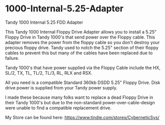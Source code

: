 # 1000-Internal-5.25-Adapter
Tandy 1000 Internal 5.25 FDD Adapter

This Tandy 1000 Internal Floppy Drive Adapter allows you to install a 5.25" Floppy Drive in Tandy 1000's that send power over the Floppy cable. This adapter removes the power from the floppy cable so you don't destroy your precious floppy drive. Tandy used to notch the 5.25" section of their floppy cables to prevent this but many of the cables have been replaced due to failure.

Tandy 1000's that have power supplied via the Floppy Cable include the HX, SL/2, TX, TL, TL/2, TL/3, RL, RLX and RSX.

All you need is a compatible Standard 360kb DSDD 5.25" Floppy Drive. Disk drive power is supplied from your Tandy power supply.

I made these because many folks want to replace a dead Floppy Drive in their Tandy 1000's but due to the non-standard power-over-cable-design were unable to find a compatible replacement drive. 

My Store can be found here: https://www.tindie.com/stores/CyberneticSys/
